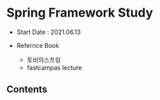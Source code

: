 # Spring Framework Study
- Start Date : 2021.06.13 

- Refernce Book
  - 토비의스프링
  - fastcampas lecture







## Contents

